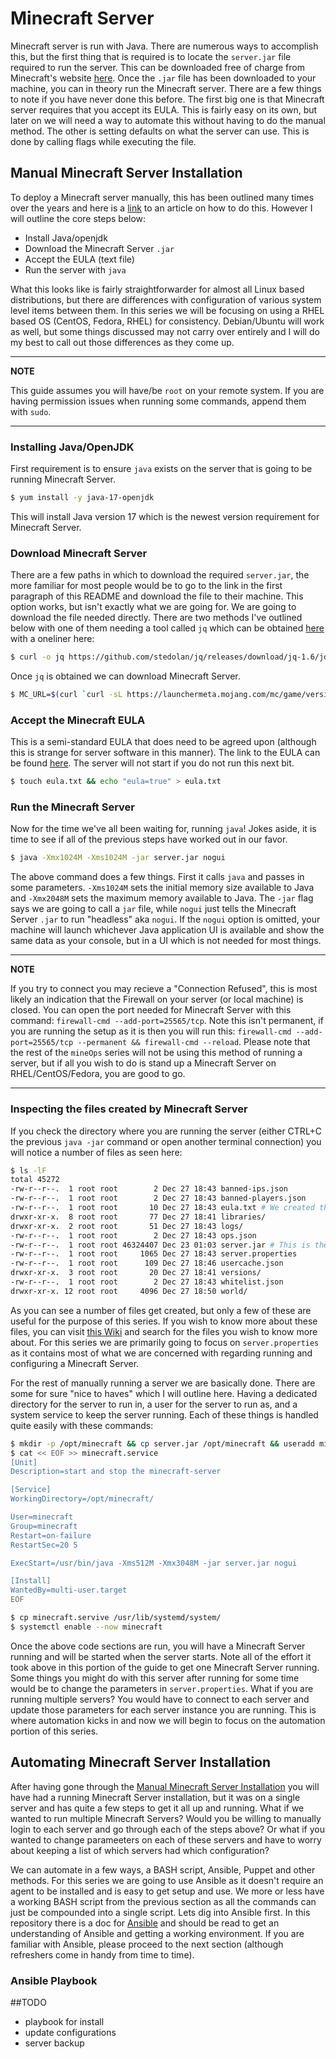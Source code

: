 # Minecraft Server

Minecraft server is run with Java. There are numerous ways to accomplish this, but the first thing that is required is to locate the `server.jar` file required to run the server. This can be downloaded free of charge from Minecraft's website [here](https://www.minecraft.net/en-us/download/server/). Once the `.jar` file has been downloaded to your machine, you can in theory run the Minecraft server. There are a few things to note if you have never done this before. The first big one is that Minecraft server requires that you accept its EULA. This is fairly easy on its own, but later on we will need a way to automate this without having to do the manual method. The other is setting defaults on what the server can use. This is done by calling flags while executing the file.

## Manual Minecraft Server Installation

To deploy a Minecraft server manually, this has been outlined many times over the years and here is a [link](https://www.fosslinux.com/18111/how-to-install-minecraft-server-on-centos.htm) to an article on how to do this. However I will outline the core steps below:

* Install Java/openjdk
* Download the Minecraft Server `.jar`
* Accept the EULA (text file)
* Run the server with `java`

What this looks like is fairly straightforwarder for almost all Linux based distributions, but there are differences with configuration of various system level items between them. In this series we will be focusing on using a RHEL based OS (CentOS, Fedora, RHEL) for consistency. Debian/Ubuntu will work as well, but some things discussed may not carry over entirely and I will do my best to call out those differences as they come up. 

---
**NOTE**

This guide assumes you will have/be `root` on your remote system. If you are having permission issues when running some commands, append them with `sudo`.

---

### Installing Java/OpenJDK

First requirement is to ensure `java` exists on the server that is going to be running Minecraft Server.

```sh
$ yum install -y java-17-openjdk
```

This will install Java version 17 which is the newest version requirement for Minecraft Server.

### Download Minecraft Server

There are a few paths in which to download the required `server.jar`, the more familiar for most people would be to go to the link in the first paragraph of this README and download the file to their machine. This option works, but isn't exactly what we are going for. We are going to download the file needed directly. There are two methods I've outlined below with one of them needing a tool called `jq` which can be obtained [here](https://github.com/stedolan/jq/releases/download/jq-1.6/jq-linux64) with a oneliner here:

```sh
$ curl -o jq https://github.com/stedolan/jq/releases/download/jq-1.6/jq-linux64 && chmod +x jq
```

Once `jq` is obtained we can download Minecraft Server.

```sh
$ MC_URL=$(curl `curl -sL https://launchermeta.mojang.com/mc/game/version_manifest.json | jq -r '.latest.release as $release | .versions[] | select (.id == $release) | .url'` | jq -r '.downloads.server.url') && curl -o server.jar $MC_URL
```

### Accept the Minecraft EULA

This is a semi-standard EULA that does need to be agreed upon (although this is strange for server software in this manner). The link to the EULA can be found [here](https://account.mojang.com/documents/minecraft_eula). The server will not start if you do not run this next bit.

```sh
$ touch eula.txt && echo "eula=true" > eula.txt
```

### Run the Minecraft Server

Now for the time we've all been waiting for, running `java`! Jokes aside, it is time to see if all of the previous steps have worked out in our favor.

```sh
$ java -Xmx1024M -Xms1024M -jar server.jar nogui
```

The above command does a few things. First it calls `java` and passes in some parameters. `-Xms1024M` sets the initial memory size available to Java and `-Xmx2048M` sets the maximum memory available to Java. The `-jar` flag says we are going to call a `jar` file, while `nogui` just tells the Minecraft Server `.jar` to run "headless" aka `nogui`. If the `nogui` option is omitted, your machine will launch whichever Java application UI is available and show the same data as your console, but in a UI which is not needed for most things.

---
**NOTE**

If you try to connect you may recieve a "Connection Refused", this is most likely an indication that the Firewall on your server (or local machine) is closed. You can open the port needed for Minecraft Server with this command: `firewall-cmd --add-port=25565/tcp`. Note this isn't permanent, if you are running the setup as it is then you will run this: `firewall-cmd --add-port=25565/tcp --permanent && firewall-cmd --reload`. Please note that the rest of the `mineOps` series will not be using this method of running a server, but if all you wish to do is stand up a Minecraft Server on RHEL/CentOS/Fedora, you are good to go.

---

### Inspecting the files created by Minecraft Server

If you check the directory where you are running the server (either CTRL+C the previous `java -jar` command or open another terminal connection) you will notice a number of files as seen here:

```sh
$ ls -lF
total 45272
-rw-r--r--.  1 root root        2 Dec 27 18:43 banned-ips.json
-rw-r--r--.  1 root root        2 Dec 27 18:43 banned-players.json
-rw-r--r--.  1 root root       10 Dec 27 18:43 eula.txt # We created this
drwxr-xr-x.  8 root root       77 Dec 27 18:41 libraries/
drwxr-xr-x.  2 root root       51 Dec 27 18:43 logs/
-rw-r--r--.  1 root root        2 Dec 27 18:43 ops.json
-rw-r--r--.  1 root root 46324407 Dec 23 01:03 server.jar # This is the jar file we downloaded
-rw-r--r--.  1 root root     1065 Dec 27 18:43 server.properties
-rw-r--r--.  1 root root      109 Dec 27 18:46 usercache.json
drwxr-xr-x.  3 root root       20 Dec 27 18:41 versions/
-rw-r--r--.  1 root root        2 Dec 27 18:43 whitelist.json
drwxr-xr-x. 12 root root     4096 Dec 27 18:50 world/
```

As you can see a number of files get created, but only a few of these are useful for the purpose of this series. If you wish to know more about these files, you can visit [this Wiki](https://minecraft.fandom.com/wiki/Minecraft_Wiki) and search for the files you wish to know more about. For this series we are primarily going to focus on `server.properties` as it contains most of what we are concerned with regarding running and configuring a Minecraft Server.

For the rest of manually running a server we are basically done. There are some for sure "nice to haves" which I will outline here. Having a dedicated directory for the server to run in, a user for the server to run as, and a system service to keep the server running. Each of these things is handled quite easily with these commands:

```sh
$ mkdir -p /opt/minecraft && cp server.jar /opt/minecraft && useradd minecraft
$ cat << EOF >> minecraft.service
[Unit]
Description=start and stop the minecraft-server

[Service]
WorkingDirectory=/opt/minecraft/

User=minecraft
Group=minecraft
Restart=on-failure
RestartSec=20 5

ExecStart=/usr/bin/java -Xms512M -Xmx3048M -jar server.jar nogui

[Install]
WantedBy=multi-user.target
EOF

$ cp minecraft.servive /usr/lib/systemd/system/
$ systemctl enable --now minecraft
```

Once the above code sections are run, you will have a Minecraft Server running and will be started when the server starts. Note all of the effort it took above in this portion of the guide to get one Minecraft Server running. Some things you might do with this server after running for some time would be to change the parameters in `server.properties`. What if you are running multiple servers? You would have to connect to each server and update those parameters for each server instance you are running. This is where automation kicks in and now we will begin to focus on the automation portion of this series.

## Automating Minecraft Server Installation

After having gone through the [Manual Minecraft Server Installation](#manual-minecraft-server-installation) you will have had a running Minecraft Server installation, but it was on a single server and has quite a few steps to get it all up and running. What if we wanted to run multiple Minecraft Servers? Would you be willing to manually login to each server and go through each of the steps above? Or what if you wanted to change parameeters on each of these servers and have to worry about keeping a list of which servers had which configuration?

We can automate in a few ways, a BASH script, Ansible, Puppet and other methods. For this series we are going to use Ansible as it doesn't require an agent to be installed and is easy to get setup and use. We more or less have a working BASH script from the previous section as all the commands can just be compounded into a single script. Lets dig into Ansible first. In this repository there is a doc for [Ansible](../Ansible) and should be read to get an understanding of Ansible and getting a working environment. If you are familiar with Ansible, please proceed to the next section (although refreshers come in handy from time to time).

### Ansible Playbook

##TODO
- playbook for install
- update configurations
- server backup
